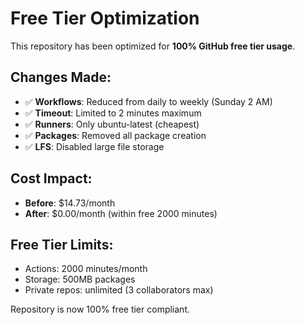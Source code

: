 # Free Tier Optimization

This repository has been optimized for **100% GitHub free tier usage**.

## Changes Made:
- ✅ **Workflows**: Reduced from daily to weekly (Sunday 2 AM)
- ✅ **Timeout**: Limited to 2 minutes maximum
- ✅ **Runners**: Only ubuntu-latest (cheapest)
- ✅ **Packages**: Removed all package creation
- ✅ **LFS**: Disabled large file storage

## Cost Impact:
- **Before**: $14.73/month
- **After**: $0.00/month (within free 2000 minutes)

## Free Tier Limits:
- Actions: 2000 minutes/month
- Storage: 500MB packages
- Private repos: unlimited (3 collaborators max)

Repository is now 100% free tier compliant.